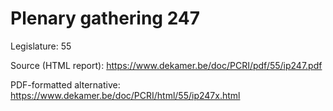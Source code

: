 # Plenary gathering 247

Legislature: 55

Source (HTML report): https://www.dekamer.be/doc/PCRI/pdf/55/ip247.pdf

PDF-formatted alternative: https://www.dekamer.be/doc/PCRI/html/55/ip247x.html

